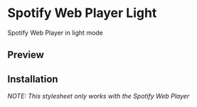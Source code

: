 # Spotify Web Player Light

Spotify Web Player in light mode

## Preview

## Installation

*NOTE: This stylesheet only works with the Spotify Web Player*
